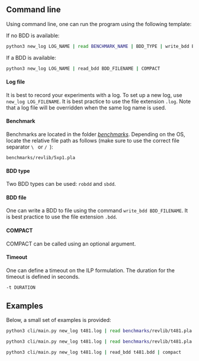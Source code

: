## Command line

Using command line, one can run the program using the following template:

If no BDD is available:
```bash
python3 new_log LOG_NAME | read BENCHMARK_NAME | BDD_TYPE | write_bdd BDD_FILENAME | COMPACT 
```

If a BDD is available:
```bash
python3 new_log LOG_NAME | read_bdd BDD_FILENAME | COMPACT 
```

#### Log file
It is best to record your experiments with a log. To set up a new log, use ```new_log LOG_FILENAME```. It is best practice to use the file extension ``.log``. Note that a log file will be overridden when the same log name is used.

#### Benchmark
Benchmarks are located in the folder [_benchmarks_](/benchmarks).
Depending on the OS, locate the relative file path as follows (make sure to use the correct file separator `\ ` or `/ `):

```
benchmarks/revlib/5xp1.pla
```

#### BDD type
Two BDD types can be used: ```robdd``` and ```sbdd```.

#### BDD file
One can write a BDD to file using the command ```write_bdd BDD_FILENAME```. It is best practice to use the file extension ``.bdd``.

#### COMPACT
COMPACT can be called using an optional argument.

#### Timeout
One can define a timeout on the ILP formulation. The duration for the timeout is defined in seconds.
```bash
-t DURATION
```

## Examples
Below, a small set of examples is provided:

```bash
python3 cli/main.py new_log t481.log | read benchmarks/revlib/t481.pla | robdd | compact -t 60
```

```bash
python3 cli/main.py new_log t481.log | read benchmarks/revlib/t481.pla | sbdd | compact -t 900
```

```bash
python3 cli/main.py new_log t481.log | read_bdd t481.bdd | compact
```